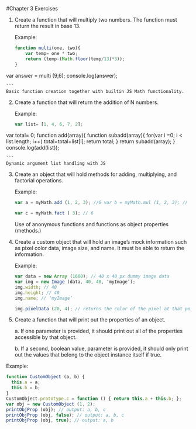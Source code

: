 #Chapter 3 Exercises
1. Create a function that will multiply two numbers. The function must return the result in base 13. 

    Example: 
    ```javascript
    function multi(one, two){
	    var temp= one * two;
	    return (temp-(Math.floor(temp/13)*3));
	}

var answer = multi (9,6);
console.log(answer);

    ```
    Basic function creation together with built­in JS Math functionality. 

2. Create a function that will return the addition of N numbers. 

    Example: 
    ```javascript
    var list= [1, 4, 6, 7, 2];
var total= 0;
function add(array){
    function subadd(array){
    	for(var i =0; i < list.length; i++)
    	total=total+list[i];
    	return total;
	}
	return subadd(array);
}
console.log(add(list));

    ```
    Dynamic argument list handling with JS 

3. Create an object that will hold methods for adding, multiplying, and factorial operations. 

    Example: 
    ```javascript
    var a = myMath.add (1, 2, 3); //6 var b = myMath.mul (1, 2, 3); // 6 
    
    var c = myMath.fact ( 3); // 6 
    ```
    
    Use of anonymous functions and functions as object properties (methods.)  


4. Create a custom object that will hold an image’s mock information such as pixel color                             data, image size, and name. It must be able to return the information. 

    Example:
    ```javascript
    var data = new Array (1600); // 40 x 40 px dummy image data 
    var img = new Image (data, 40, 40, ‘myImage’); 
    img.width; // 40 
    img.height; // 40 
    img.name; // ‘myImage’ 
    
    img.pixelData (20, 4); // returns the color of the pixel at that position. 
    ```

5. Create a function that will print out the properties of an object.  

    a. If one parameter is provided, it should print out all of the properties accessible by that object. 
    
    b. If a second, boolean value, parameter is provided, it should only print out the values that belong to the object instance itself if true.  

  Example: 
  ```javascript
  function CustomObject (a, b) { 
    this.a = a; 
    this.b = b; 
  } 
  CustomObject.prototype.c = function () { return this.a + this.b; }; 
  var obj = new CustomObject (1, 2); 
  printObjProp (obj); // output: a, b, c
  printObjProp (obj, false); // output: a, b, c 
  printObjProp (obj, true); // output: a, b 
  ```
